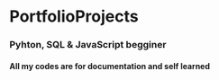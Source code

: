 # PortfolioProjects
### Pyhton, SQL & JavaScript begginer
#### All my codes are for documentation and self learned
